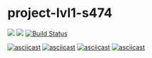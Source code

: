 # project-lvl1-s474
<a href="https://codeclimate.com/github/serikoff/project-lvl1-s474/maintainability"><img src="https://api.codeclimate.com/v1/badges/0844630e37ddc03449e7/maintainability" /></a>
<a href="https://codeclimate.com/github/serikoff/project-lvl1-s474/test_coverage"><img src="https://api.codeclimate.com/v1/badges/0844630e37ddc03449e7/test_coverage" /></a>
[![Build Status](https://travis-ci.org/serikoff/project-lvl1-s474.svg?branch=master)](https://travis-ci.org/serikoff/project-lvl1-s474)

[![asciicast](https://asciinema.org/a/dcsMZKr2ZKJckcXfmJTr46zEm.png)](https://asciinema.org/a/dcsMZKr2ZKJckcXfmJTr46zEm)
[![asciicast](https://asciinema.org/a/3C2WorwGw1x7F689VAs21H7m4.png)](https://asciinema.org/a/3C2WorwGw1x7F689VAs21H7m4)
[![asciicast](https://asciinema.org/a/PtB8F591jY0uJPo60HyflQctw.png)](https://asciinema.org/a/PtB8F591jY0uJPo60HyflQctw)
[![asciicast](https://asciinema.org/a/deZybaUoa1zVzWRYnbsb6lsKe.png)](https://asciinema.org/a/deZybaUoa1zVzWRYnbsb6lsKe)
